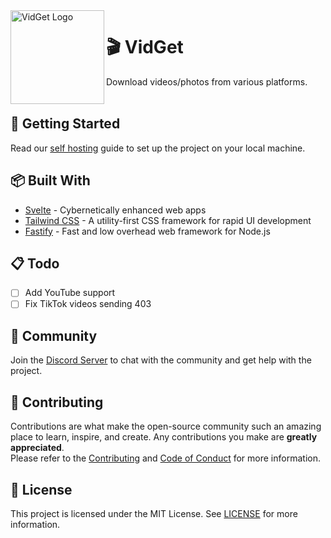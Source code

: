 <img src="./server/public/icon.png" align="left" width="150" height="150" alt="VidGet Logo">

# 🎬 VidGet

Download videos/photos from various platforms.
<br />
<br />

## 🚀 Getting Started

Read our [self hosting](./docs/self-hosting.md) guide to set up the project on your local machine.

## 📦 Built With

- [Svelte](https://svelte.dev) - Cybernetically enhanced web apps
- [Tailwind CSS](https://tailwindcss.com) - A utility-first CSS framework for rapid UI development
- [Fastify](https://fastify.dev) - Fast and low overhead web framework for Node.js

## 📋 Todo

- [ ] Add YouTube support
- [ ] Fix TikTok videos sending 403

## 🤝 Community

Join the [Discord Server](https://discord.gg/z8aBnDa6Xa) to chat with the community and get help with the project.

## 📄 Contributing

Contributions are what make the open-source community such an amazing place to learn, inspire, and create. Any contributions you make are
**greatly appreciated**. \
Please refer to the [Contributing](.github/CONTRIBUTING.md) and [Code of Conduct](.github/CODE_OF_CONDUCT.md) for more information.

## 📝 License

This project is licensed under the MIT License. See [LICENSE](./LICENSE) for more information.
